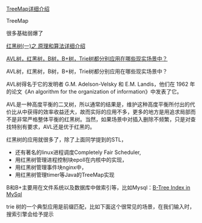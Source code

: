

[TreeMap详细介绍](https://www.cnblogs.com/skywang12345/p/3310928.html)


TreeMap

很多基础弱爆了



[红黑树(一)之 原理和算法详细介绍](http://www.cnblogs.com/skywang12345/p/3245399.html)


[AVL树，红黑树，B树，B+树，Trie树都分别应用在哪些现实场景中？](https://wiki.sankuai.com/pages/viewpage.action?pageId=92102493)

AVL树，红黑树，B树，B+树，Trie树都分别应用在哪些现实场景中？

AVL树得名于它的发明者 G.M. Adelson-Velsky 和 E.M. Landis，他们在 1962 年的论文《An algorithm for the organization of information》中发表了它。

AVL是一种高度平衡的二叉树，所以通常的结果是，维护这种高度平衡所付出的代价比从中获得的效率收益还大，故而实际的应用不多，更多的地方是用追求局部而不是非常严格整体平衡的红黑树。当然，如果场景中对插入删除不频繁，只是对查找特别有要求，AVL还是优于红黑的。

红黑树的应用就很多了，除了上面同学提到的STL，

* 还有著名的linux进程调度Completely Fair Scheduler,
* 用红黑树管理进程控制块epoll在内核中的实现，
* 用红黑树管理事件块nginx中，
* 用红黑树管理timer等Java的TreeMap实现



B和B+主要用在文件系统以及数据库中做索引等，比如Mysql：[B-Tree Index in MySql](https://guptavikas.wordpress.com/2012/12/17/b-tree-index-in-mysql/)

trie 树的一个典型应用是前缀匹配，比如下面这个很常见的场景，在我们输入时，搜索引擎会给予提示

